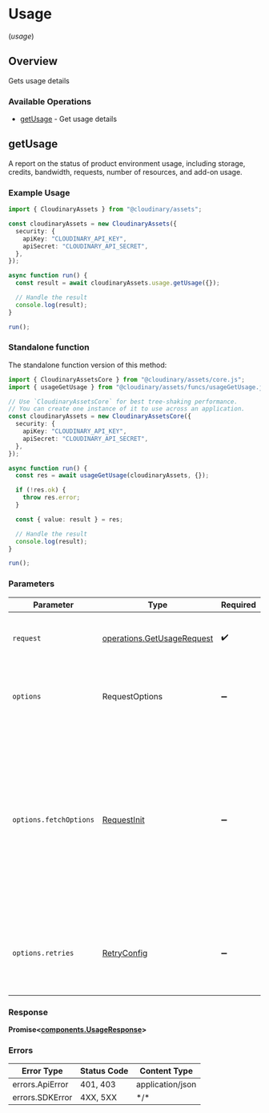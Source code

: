 # Usage
(*usage*)

## Overview

Gets usage details

### Available Operations

* [getUsage](#getusage) - Get usage details

## getUsage

A report on the status of product environment usage, including storage, credits, bandwidth, requests, number of resources, and add-on usage.

### Example Usage

```typescript
import { CloudinaryAssets } from "@cloudinary/assets";

const cloudinaryAssets = new CloudinaryAssets({
  security: {
    apiKey: "CLOUDINARY_API_KEY",
    apiSecret: "CLOUDINARY_API_SECRET",
  },
});

async function run() {
  const result = await cloudinaryAssets.usage.getUsage({});

  // Handle the result
  console.log(result);
}

run();
```

### Standalone function

The standalone function version of this method:

```typescript
import { CloudinaryAssetsCore } from "@cloudinary/assets/core.js";
import { usageGetUsage } from "@cloudinary/assets/funcs/usageGetUsage.js";

// Use `CloudinaryAssetsCore` for best tree-shaking performance.
// You can create one instance of it to use across an application.
const cloudinaryAssets = new CloudinaryAssetsCore({
  security: {
    apiKey: "CLOUDINARY_API_KEY",
    apiSecret: "CLOUDINARY_API_SECRET",
  },
});

async function run() {
  const res = await usageGetUsage(cloudinaryAssets, {});

  if (!res.ok) {
    throw res.error;
  }

  const { value: result } = res;

  // Handle the result
  console.log(result);
}

run();
```

### Parameters

| Parameter                                                                                                                                                                      | Type                                                                                                                                                                           | Required                                                                                                                                                                       | Description                                                                                                                                                                    |
| ------------------------------------------------------------------------------------------------------------------------------------------------------------------------------ | ------------------------------------------------------------------------------------------------------------------------------------------------------------------------------ | ------------------------------------------------------------------------------------------------------------------------------------------------------------------------------ | ------------------------------------------------------------------------------------------------------------------------------------------------------------------------------ |
| `request`                                                                                                                                                                      | [operations.GetUsageRequest](../../models/operations/getusagerequest.md)                                                                                                       | :heavy_check_mark:                                                                                                                                                             | The request object to use for the request.                                                                                                                                     |
| `options`                                                                                                                                                                      | RequestOptions                                                                                                                                                                 | :heavy_minus_sign:                                                                                                                                                             | Used to set various options for making HTTP requests.                                                                                                                          |
| `options.fetchOptions`                                                                                                                                                         | [RequestInit](https://developer.mozilla.org/en-US/docs/Web/API/Request/Request#options)                                                                                        | :heavy_minus_sign:                                                                                                                                                             | Options that are passed to the underlying HTTP request. This can be used to inject extra headers for examples. All `Request` options, except `method` and `body`, are allowed. |
| `options.retries`                                                                                                                                                              | [RetryConfig](../../lib/utils/retryconfig.md)                                                                                                                                  | :heavy_minus_sign:                                                                                                                                                             | Enables retrying HTTP requests under certain failure conditions.                                                                                                               |

### Response

**Promise\<[components.UsageResponse](../../models/components/usageresponse.md)\>**

### Errors

| Error Type       | Status Code      | Content Type     |
| ---------------- | ---------------- | ---------------- |
| errors.ApiError  | 401, 403         | application/json |
| errors.SDKError  | 4XX, 5XX         | \*/\*            |